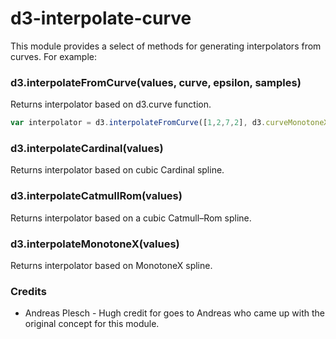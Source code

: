 # d3-interpolate-curve

This module provides a select of methods for generating interpolators from curves. For example:

### d3.interpolateFromCurve(values, curve, epsilon, samples)

Returns interpolator based on d3.curve function.

```js
var interpolator = d3.interpolateFromCurve([1,2,7,2], d3.curveMonotoneX, 0.00001, 100);
```

### d3.interpolateCardinal(values)

Returns interpolator based on cubic Cardinal spline.

### d3.interpolateCatmullRom(values)

Returns interpolator based on a cubic Catmull–Rom spline.

### d3.interpolateMonotoneX(values)

Returns interpolator based on MonotoneX spline.

### Credits

* Andreas Plesch - Hugh credit for goes to Andreas who came up with the original concept for this module.